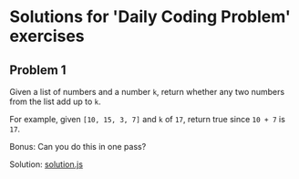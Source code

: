 # Solutions for 'Daily Coding Problem' exercises

## Problem 1

Given a list of numbers and a number `k`, return whether any two numbers
from the list add up to `k`.

For example, given `[10, 15, 3, 7]` and `k` of `17`, return true since
`10 + 7` is `17`.

Bonus: Can you do this in one pass?

Solution: [solution.js](./p001/solution.js)
